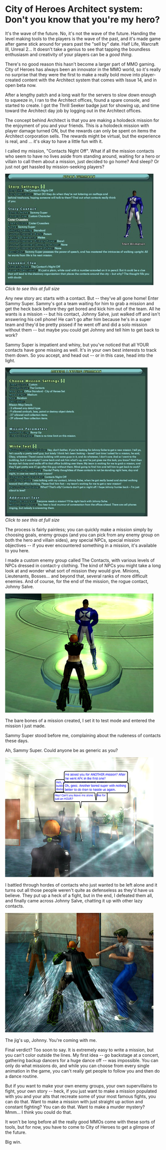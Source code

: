 # City of Heroes Architect system: Don't you know that you're my hero?

It's the wave of the future. No, it's not the wave of the future. Handing the level making tools to the players is the wave of the past, and it's made game after game stick around for years past the "sell by" date. Half Life, Warcraft III, Unreal 2... It doesn't take a genius to see that tapping the boundless enthusiasm and creativity of your players can be a *good thing*.

There's no good reason this hasn't become a larger part of MMO gaming. City of Heroes has always been an innovator in the MMO world, so it's really no surprise that they were the first to make a really bold move into player-created content with the Architect system that comes with Issue 14, and in open beta now.

After a lengthy patch and a long wait for the servers to slow down enough to squeeze in, I ran to the Architect offices, found a spare console, and started to create. I got the Thrill Seeker badge just for showing up, and time toward the Architect day job by logging out in the Architect offices.

The concept behind Architect is that you are making a holodeck mission for the enjoyment of you and your friends. This is a holodeck mission with player damage turned ON, but the rewards can only be spent on items the Architect corporation sells. The rewards might be virtual, but the experience is real, and ... it's okay to have a little fun with it.

I called my mission, "Contacts Night Off". What if all the mission contacts who seem to have no lives aside from standing around, waiting for a hero or villain to call them about a mission, just decided to go home? And sleep? Or just not get hassled by mission-seeking players?

[![cityofheroes-2009-03-19-07-56-46-51](../uploads/2009/03/cityofheroes-2009-03-19-07-56-46-51-480x359.jpg "cityofheroes-2009-03-19-07-56-46-51")](../uploads/2009/03/cityofheroes-2009-03-19-07-56-46-51.jpg)  
*Click to see this at full size*

Any new story arc starts with a contact. But -- they've all gone home! Enter Sammy Super. Sammy's got a team waiting for him to grab a mission and get the heck back before they get bored and kick him out of the team. All he wants is a mission -- but his contact, Johnny Salve, just walked off and isn't answering his cell phone! He can't go after him because he's in a super team and they'd be pretty pissed if he went off and did a solo mission without them -- but maybe you could get Johnny and tell him to get back to work?

Sammy Super is impatient and whiny, but you've noticed that all YOUR contacts have gone missing as well. It's in your own best interests to track them down. So you accept, and head out -- or in this case, head into the light.

[![cityofheroes-2009-03-19-07-57-09-07](../uploads/2009/03/cityofheroes-2009-03-19-07-57-09-07-461x480.jpg "cityofheroes-2009-03-19-07-57-09-07")](../uploads/2009/03/cityofheroes-2009-03-19-07-57-09-07.jpg)  
*Click to see this at full size*

The process is fairly painless; you can quickly make a mission simply by choosing goals, enemy groups (and you can pick from any enemy group on both the hero and villain sides), any special NPCs, special mission objectives -- if you ever encountered something in a mission, it's available to you here.

I made a custom enemy group called The Contacts, with various levels of NPCs dressed in contact-y clothing. The kind of NPCs you might take a long look at and wonder what sort of mission they would give. Minions, Lieutenants, Bosses... and beyond that, several ranks of more difficult enemies. And of course, for the end of the mission, the rogue contact, Johnny Salve.

![cityofheroes-2009-03-19-02-11-30-34](../uploads/2009/03/cityofheroes-2009-03-19-02-11-30-34.jpg "cityofheroes-2009-03-19-02-11-30-34")

The bare bones of a mission created, I set it to test mode and entered the mission I just made.

Sammy Super stood before me, complaining about the rudeness of contacts these days.

Ah, Sammy Super. Could anyone be as generic as you?

![cityofheroes-2009-03-19-02-19-05-14](../uploads/2009/03/cityofheroes-2009-03-19-02-19-05-14.jpg "cityofheroes-2009-03-19-02-19-05-14")

I battled through hordes of contacts who just wanted to be left alone and it turns out all those people weren't quite as defenseless as they'd have us believe. They put up a heck of a fight, but in the end, I defeated them all, and finally came across Johnny Salve, chatting it up with other lazy contacts.

![cityofheroes-2009-03-19-02-19-27-46](../uploads/2009/03/cityofheroes-2009-03-19-02-19-27-46.jpg "cityofheroes-2009-03-19-02-19-27-46")

The jig's up, Johnny. You're coming with me.

Final verdict? Too soon to say. It is extremely easy to write a mission, but you can't color outside the lines. My first idea -- go backstage at a concert, gathering backup dancers for a huge dance off -- was impossible. You can only do what missions do, and while you can choose from every single animation in the game, you can't really get people to follow you and then do a dance routine.

But if you want to make your own enemy groups, your own supervillains to fight, your own story -- heck, if you just want to make a mission populated with you and your alts that recreate some of your most famous fights, you can do that. Want to make a mission with just straight up action and constant fighting? You can do that. Want to make a murder mystery? Mmm... I think you could do that.

It won't be long before all the really good MMOs come with these sorts of tools, but for now, you have to come to City of Heroes to get a glimpse of the future.

Big win.

